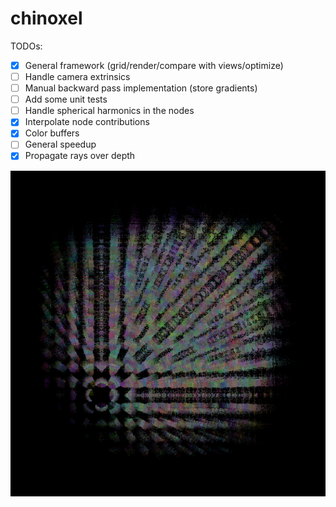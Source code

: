 # chinoxel

TODOs:

- [x] General framework (grid/render/compare with views/optimize)
- [ ] Handle camera extrinsics
- [ ] Manual backward pass implementation (store gradients)
- [ ] Add some unit tests
- [ ] Handle spherical harmonics in the nodes
- [x] Interpolate node contributions
- [x] Color buffers
- [ ] General speedup
- [x] Propagate rays over depth

<p align="center">
  <img src="chinoxel.png" width=600>
</p>
